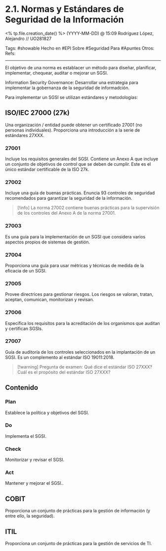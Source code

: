 # 2.1. Normas y Estándares de Seguridad de la Información
<% tp.file.creation_date() %> (YYYY-MM-DD) @ 15:09
Rodríguez López, Alejandro // UO281827

Tags:
	#showable
	Hecho en #EPI
	Sobre #Seguridad
	Para #Apuntes
	Otros:
	Refs:
 
<hr>

El objetivo de una norma es establacer un método para diseñar, planificar, implementar, chequear, auditar o mejorar un SGSI.

Information Security Governance: Desarrollar una estrategia para implementar la gobernanza de la seguridad de informadción.

Para implementar un SGSI se utilizan estándares y metodologías:
## ISO/IEC 27000 (27k)

Una organización / entidad puede obtener un certificado 27001 (no personas individuales).
Proporciona una introducción a la serie de estándares 27XXX.

### 27001

Incluye los requisitos generales del SGSI.
Contiene un Anexo A que incluye un conjunto de objetivos de control que se deben de cumplir.
Este es el único estándar certificable de la ISO 27k.

### 27002

Incluye una guía de buenas prácticas.
Enuncia 93 controles de seguridad recomendados para garantizar la seguridad de la información.

> [!info]
> La norma 27002 contiene buenas prácticas para la supervisión de los controles del Anexo A de la norma 27001.

### 27003

Es una guía para la implementación de un SGSI que considera varios aspectos propios de sistemas de gestión.

### 27004

Proporciona una guía para usar métricas y técnicas de medida de la eficacia de un SGSI.

### 27005

Provee directrices para gestionar riesgos.
Los riesgos se valoran, tratan, aceptan, comunican, monitorizan y revisan.

### 27006

Especifica los requisitos para la acreditación de los organismos que auditan y certifican SGSIs.

### 27007

Guía de auditoría de los controles seleccionados en la implantación de un SGSI.
Es un complemento al estándar ISO 19011:2018.

> [!warning] Pregunta de examen:
> Qué dice el estándar ISO 27XXX?
> Cuál es el propósito del estándar ISO 27XXX?

## Contenido

### Plan

Establece la política y objetivos del SGSI.

### Do

Implementa el SGSI.

### Check

Monitorizar y revisar el SGSI.

### Act

Mantener y mejorar el SGSI..

## COBIT


Proporciona un conjunto de prácticas para la gestión de información (y entre ello, la seguridad).

## ITIL

Proporciona un conjunto de prácticas para la gestión de servicios de TI.